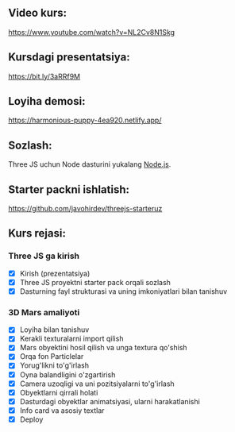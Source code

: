 ## Video kurs:
https://www.youtube.com/watch?v=NL2Cv8N1Skg

## Kursdagi presentatsiya:
https://bit.ly/3aRRf9M

## Loyiha demosi:
https://harmonious-puppy-4ea920.netlify.app/

## Sozlash:
Three JS uchun Node dasturini yukalang [Node.js](https://nodejs.org/en/download/).

## Starter packni ishlatish:
https://github.com/javohirdev/threejs-starteruz

## Kurs rejasi:

### Three JS ga kirish

- [x] Kirish (prezentatsiya)
- [x] Three JS proyektni starter pack orqali sozlash
- [x] Dasturning fayl strukturasi va uning imkoniyatlari bilan tanishuv

### 3D Mars amaliyoti

- [x] Loyiha bilan tanishuv
- [x] Kerakli texturalarni import qilish
- [x] Mars obyektini hosil qilish va unga textura qo'shish
- [x] Orqa fon Particlelar
- [x] Yorug'likni to'g'irlash
- [x] Oyna balandligini o'zgartirish
- [x] Camera uzoqligi va uni pozitsiyalarni to'g'irlash
- [x] Obyektlarni qirrali holati
- [x] Dasturdagi obyektlar animatsiyasi, ularni harakatlanishi
- [x] Info card va asosiy textlar
- [x] Deploy
